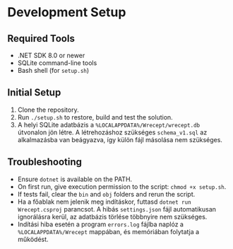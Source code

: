 # Development Setup

## Required Tools
- .NET SDK 8.0 or newer
- SQLite command-line tools
- Bash shell (for `setup.sh`)

## Initial Setup
1. Clone the repository.
2. Run `./setup.sh` to restore, build and test the solution.
3. A helyi SQLite adatbázis a `%LOCALAPPDATA%/Wrecept/wrecept.db` útvonalon jön létre.
   A létrehozáshoz szükséges `schema_v1.sql` az alkalmazásba van beágyazva, így
   külön fájl másolása nem szükséges.

## Troubleshooting
- Ensure `dotnet` is available on the PATH.
- On first run, give execution permission to the script: `chmod +x setup.sh`.
- If tests fail, clear the `bin` and `obj` folders and rerun the script.
- Ha a főablak nem jelenik meg indításkor, futtasd `dotnet run Wrecept.csproj` parancsot.
  A hibás `settings.json` fájl automatikusan ignorálásra kerül, az adatbázis törlése többnyire nem szükséges.
- Indítási hiba esetén a program `errors.log` fájlba naplóz a `%LOCALAPPDATA%/Wrecept` mappában, 
  és memóriában folytatja a működést.
